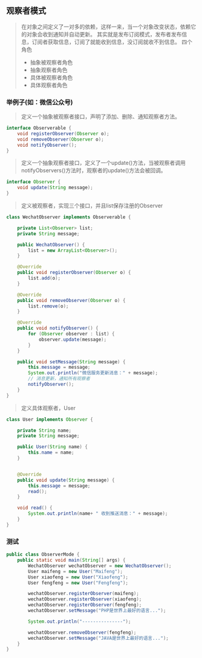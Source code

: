 ## 观察者模式
> 在对象之间定义了一对多的依赖，这样一来，当一个对象改变状态，依赖它的对象会收到通知并自动更新。
  其实就是发布订阅模式，发布者发布信息，订阅者获取信息，订阅了就能收到信息，没订阅就收不到信息。
> 四个角色
> - 抽象被观察者角色
> - 抽象观察者角色
> - 具体被观察者角色
> - 具体观察者角色

### 举例子(如：微信公众号)

> 定义一个抽象被观察者接口，声明了添加、删除、通知观察者方法。

```java
interface Observerable {
    void registerObserver(Observer o);
    void removeObserver(Observer o);
    void notifyObserver();
}
```

> 定义一个抽象观察者接口，定义了一个update()方法，当被观察者调用notifyObservers()方法时，观察者的update()方法会被回调。

```java
interface Observer {
    void update(String message);
}
```

> 定义被观察者，实现三个接口，并且list保存注册的Observer

```java
class WechatObserver implements Observerable {

    private List<Observer> list;
    private String message;

    public WechatObserver() {
        list = new ArrayList<Observer>();
    }

    @Override
    public void registerObserver(Observer o) {
        list.add(o);
    }

    @Override
    public void removeObserver(Observer o) {
        list.remove(o);
    }

    @Override
    public void notifyObserver() {
        for (Observer observer : list) {
            observer.update(message);
        }
    }

    public void setMessage(String message) {
        this.message = message;
        System.out.println("微信服务更新消息：" + message);
        // 消息更新，通知所有观察者
        notifyObserver();
    }
}
```
> 定义具体观察者，User

```java
class User implements Observer {

    private String name;
    private String message;

    public User(String name) {
        this.name = name;
    }


    @Override
    public void update(String message) {
        this.message = message;
        read();
    }

    void read() {
        System.out.println(name+ " 收到推送消息：" + message);
    }
}
```

### 测试

```java
public class ObserverMode {
    public static void main(String[] args) {
        WechatObserver wechatObserver = new WechatObserver();
        User maifeng = new User("Maifeng");
        User xiaofeng = new User("Xiaofeng");
        User fengfeng = new User("Fengfeng");

        wechatObserver.registerObserver(maifeng);
        wechatObserver.registerObserver(xiaofeng);
        wechatObserver.registerObserver(fengfeng);
        wechatObserver.setMessage("PHP是世界上最好的语言...");

        System.out.println("---------------");

        wechatObserver.removeObserver(fengfeng);
        wechatObserver.setMessage("JAVA是世界上最好的语言...");
    }
}
```